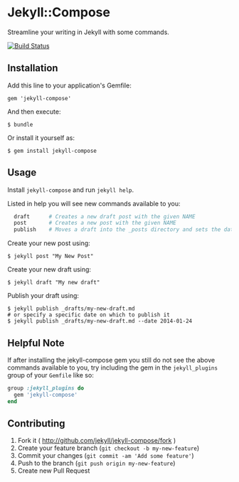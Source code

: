 # Jekyll::Compose

Streamline your writing in Jekyll with some commands.

[![Build Status](https://travis-ci.org/jekyll/jekyll-compose.svg?branch=master)](https://travis-ci.org/jekyll/jekyll-compose)

## Installation

Add this line to your application's Gemfile:

    gem 'jekyll-compose'

And then execute:

    $ bundle

Or install it yourself as:

    $ gem install jekyll-compose

## Usage

Install `jekyll-compose` and run `jekyll help`.

Listed in help you will see new commands available to you:

```sh
  draft      # Creates a new draft post with the given NAME
  post       # Creates a new post with the given NAME
  publish    # Moves a draft into the _posts directory and sets the date
```

Create your new post using:

    $ jekyll post "My New Post"

Create your new draft using:

    $ jekyll draft "My new draft"

Publish your draft using:

    $ jekyll publish _drafts/my-new-draft.md
    # or specify a specific date on which to publish it
    $ jekyll publish _drafts/my-new-draft.md --date 2014-01-24

## Helpful Note

If after installing the jekyll-compose gem you still do not see the above
commands available to you, try including the gem in the `jekyll_plugins`
group of your `Gemfile` like so:

```ruby
group :jekyll_plugins do
  gem 'jekyll-compose'
end
```

## Contributing

1. Fork it ( http://github.com/jekyll/jekyll-compose/fork )
2. Create your feature branch (`git checkout -b my-new-feature`)
3. Commit your changes (`git commit -am 'Add some feature'`)
4. Push to the branch (`git push origin my-new-feature`)
5. Create new Pull Request

